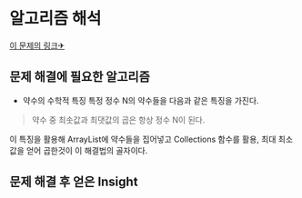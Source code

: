 알고리즘 해석
============


[이 문제의 링크✈](https://www.acmicpc.net/problem/1037)




## 문제 해결에 필요한 알고리즘

* 약수의 수학적 특징
특정 정수 N의 약수들을 다음과 같은 특징을 가진다.
 
 > 약수 중 최솟값과 최댓값의 곱은 항상 정수 N이 된다. 
 
이 특징을 활용해 ArrayList에 약수들을 집어넣고 Collections 함수를 활용, 최대 최소값을 얻어 곱한것이 이 해결법의 골자이다. 



## 문제 해결 후 얻은 Insight



